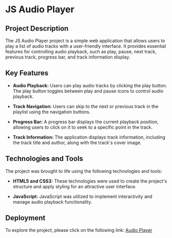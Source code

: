 # JS Audio Player

## Project Description

The JS Audio Player project is a simple web application that allows users to play a list of audio tracks with a user-friendly interface. It provides essential features for controlling audio playback, such as play, pause, next track, previous track, progress bar, and track information display.

## Key Features

- **Audio Playback:** Users can play audio tracks by clicking the play button. The play button toggles between play and pause icons to control audio playback.

- **Track Navigation:** Users can skip to the next or previous track in the playlist using the navigation buttons.

- **Progress Bar:** A progress bar displays the current playback position, allowing users to click on it to seek to a specific point in the track.

- **Track Information:** The application displays track information, including the track title and author, along with the track's cover image.

## Technologies and Tools

The project was brought to life using the following technologies and tools:

- **HTML5 and CSS3:** These technologies were used to create the project's structure and apply styling for an attractive user interface.

- **JavaScript:** JavaScript was utilized to implement interactivity and manage audio playback functionality.

## Deployment

To explore the project, please click on the following link: [Audio Player](https://vladdlevshuk.github.io/JS-Audio-Player/)
